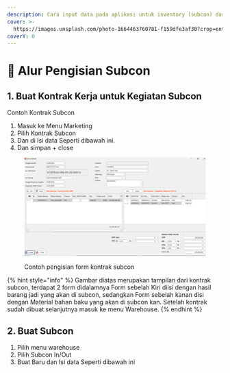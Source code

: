 ```yaml
---
description: Cara input data pada aplikasi untuk inventory (subcon) dari awal hingga akhir
cover: >-
  https://images.unsplash.com/photo-1664463760781-f159dfe3af30?crop=entropy&cs=srgb&fm=jpg&ixid=M3wxOTcwMjR8MHwxfHNlYXJjaHwyfHxjb250cmFjdHxlbnwwfHx8fDE3MjMwMTUzNTh8MA&ixlib=rb-4.0.3&q=85
coverY: 0
---
```


# 🔁 Alur Pengisian Subcon

## 1. Buat Kontrak Kerja untuk Kegiatan Subcon

Contoh Kontrak Subcon

1. Masuk ke Menu Marketing
2. Pilih Kontrak Subcon
3. Dan di Isi data Seperti dibawah ini.
4. Dan simpan + close

<figure><img src="../.gitbook/assets/subcon.png" alt=""><figcaption><p>Contoh pengisian form kontrak subcon</p></figcaption></figure>

{% hint style="info" %}
Gambar diatas merupakan tampilan dari kontrak subcon, terdapat 2 form didalamnya Form sebelah Kiri diisi dengan hasil barang jadi yang akan di subcon, sedangkan Form sebelah kanan disi dengan Material bahan baku yang akan di subcon kan. Setelah kontrak sudah dibuat selanjutnya masuk ke menu Warehouse.
{% endhint %}

## 2. Buat Subcon&#x20;

1. Pilih menu warehouse
2. Pilih Subcon In/Out
3. Buat Baru dan Isi data Seperti dibawah ini
